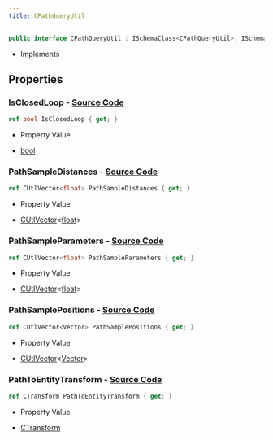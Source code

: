 ```yaml
---
title: CPathQueryUtil
---
```


```csharp
public interface CPathQueryUtil : ISchemaClass<CPathQueryUtil>, ISchemaField, ISchemaClass, INativeHandle
```

- Implements

## Properties

### **IsClosedLoop** - [Source Code](https://github.com/swiftly-solution/swiftlys2/blob/main/managed/src/SwiftlyS2.Generated/Schemas/Interfaces/CPathQueryUtil.cs#L24)

```csharp
ref bool IsClosedLoop { get; }
```

- Property Value

- [bool](https://learn.microsoft.com/dotnet/api/system.boolean)

### **PathSampleDistances** - [Source Code](https://github.com/swiftly-solution/swiftlys2/blob/main/managed/src/SwiftlyS2.Generated/Schemas/Interfaces/CPathQueryUtil.cs#L22)

```csharp
ref CUtlVector<float> PathSampleDistances { get; }
```

- Property Value

- [CUtlVector](/docs/api/-1)<[float](https://learn.microsoft.com/dotnet/api/system.single)>

### **PathSampleParameters** - [Source Code](https://github.com/swiftly-solution/swiftlys2/blob/main/managed/src/SwiftlyS2.Generated/Schemas/Interfaces/CPathQueryUtil.cs#L20)

```csharp
ref CUtlVector<float> PathSampleParameters { get; }
```

- Property Value

- [CUtlVector](/docs/api/-1)<[float](https://learn.microsoft.com/dotnet/api/system.single)>

### **PathSamplePositions** - [Source Code](https://github.com/swiftly-solution/swiftlys2/blob/main/managed/src/SwiftlyS2.Generated/Schemas/Interfaces/CPathQueryUtil.cs#L18)

```csharp
ref CUtlVector<Vector> PathSamplePositions { get; }
```

- Property Value

- [CUtlVector](/docs/api/-1)<[Vector](/docs/api/shared/natives/vector)>

### **PathToEntityTransform** - [Source Code](https://github.com/swiftly-solution/swiftlys2/blob/main/managed/src/SwiftlyS2.Generated/Schemas/Interfaces/CPathQueryUtil.cs#L16)

```csharp
ref CTransform PathToEntityTransform { get; }
```

- Property Value

- [CTransform](/docs/api/shared/natives/ctransform)

